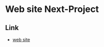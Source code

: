 # Web site Next-Project



## Link
-   [web site](https://next-project-39sg424qe-artemhorbunov1234.vercel.app/)
